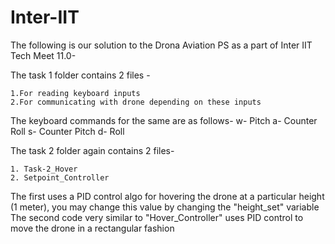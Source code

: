 # Inter-IIT

The following is our solution to the Drona Aviation PS as a part of Inter IIT Tech Meet 11.0-

The task 1 folder contains 2 files -
  
    1.For reading keyboard inputs
    2.For communicating with drone depending on these inputs 
  
The keyboard commands for the same are as follows- w- Pitch a- Counter Roll s- Counter Pitch d- Roll

The task 2 folder again contains 2 files-

    1. Task-2_Hover
    2. Setpoint_Controller 
 
The first uses a PID control algo for hovering the drone at a particular height (1 meter), you may change this value by changing the   "height_set" variable The second code very similar to "Hover_Controller" uses PID control to move the drone in a rectangular fashion
